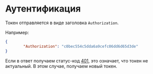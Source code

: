 Аутентификация
===

Токен отправляется в виде заголовка `Authorization`.

Например:

```json
{
		"Authorization": "c0bec554c5dda6a9cefc06dd6d65d3de"
}
```

Если в ответ получаем статус-код [401](http-code/401.md), это означает,
что токен не актуальный.
В этом случае, получаем новый токен.
